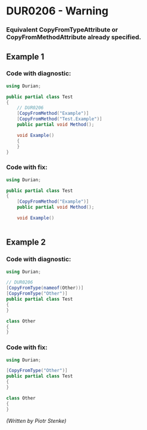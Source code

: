 # DUR0206 - Warning
### Equivalent CopyFromTypeAttribute or CopyFromMethodAttribute already specified.

## Example 1

### Code with diagnostic:

```csharp
using Durian;

public partial class Test
{
	// DUR0206
	[CopyFromMethod("Example")]
	[CopyFromMethod("Test.Example")]
	public partial void Method();

	void Example()
	{
	}
}

```

### Code with fix:

```csharp
using Durian;

public partial class Test
{
	[CopyFromMethod("Example")]
	public partial void Method();

	void Example()
	

```

## Example 2

### Code with diagnostic:

```csharp
using Durian;

// DUR0206
[CopyFromType(nameof(Other))]
[CopyFromType("Other")]
public partial class Test
{
}

class Other
{
}

```

### Code with fix:

```csharp
using Durian;

[CopyFromType("Other")]
public partial class Test
{
}

class Other
{
}

```

*\(Written by Piotr Stenke\)*